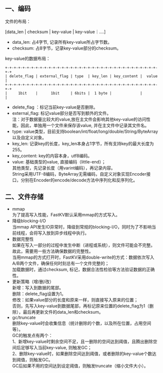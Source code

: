 ## 一、编码
文件的布局：

[data_len | checksum | key-value | key-value｜....]

- data_len: 占4字节, 记录所有key-value所占字节数。
- checksum: 占8字节，记录key-value部分的checksum。

key-value的数据布局：

```
+-+-+-+-+-+-+-+-+-+-+-+-+-+-+-+-+-+-+-+-+-+-+-+-+-+-+-+-+-+-+-+-+-+-+-+-+
| delete_flag | external_flag | type  | key_len | key_content |  value  |
+-+-+-+-+-+-+-+-+-+-+-+-+-+-+-+-+-+-+-+-+-+-+-+-+-+-+-+-+-+-+-+-+-+-+-+-+
|     1bit    |      1bit     | 6bits |  1 byte |             |         |
```

- delete_flag ：标记当前key-value是否删除。
- external_flag: 标记value部分是否写到额外的文件。<br/>
                 注：对于数据量比较大的value,放在主文件会影响其他key-value的访问性能，因此，单独用一个文件来保存该value, 并在主文件中记录其文件名。
- type: value类型，目前支持boolean/int/float/long/double/String/ByteArray以及自定义对象。
- key_len: 记录key的长度，key_len本身占1字节，所有支持key的最大长度为255。
- key_content: key的内容本身，utf8编码。
- value: 基础类型的value, 直接编码（little-end）；<br/>
         其他类型，先记录长度（用varint编码），再记录内容。<br/>
         String采用UTF-8编码，ByteArray无需编码，自定义对象实现Encoder接口，分别在Encoder的encode/decode方法中序列化和反序列化。

## 二、文件存储
- mmap <br/>
  为了提高写入性能，FastKV默认采用mmap的方式写入。
- 降级blocking-I/O <br/>
  当mmap API发生IO异常时，降级到常规的blocking-I/O，同时为了不影响当前线程，会将写入放到异步线程中执行。<br/>
- 数据完整性 <br/>
  如果在写入一部分的过程中发生中断（进程或系统），则文件可能会不完整。<br/>
  故此，需要用一些方法确保数据的完整性。<br/>
  当用mmap的方式打开时，FastKV采用double-write的方式：数据依次写入A/B两个文件，确保任何时刻总有一个文件完整的；<br/>
  加载数据时，通过checksum, 标记，数据合法性检验等方法验证数据的正确性。<br/>
- 更新策略（增/删/改）<br/>
  新增：写入到数据的尾部。<br/>
  删除：delete_flag设置为1。<br/>
  修改：如果value部分的长度和原来一样，则直接写入原来的位置；<br/>
       否则，先写入key-value到数据尾部，再标记原来位置的delete_flag为1（删除），最后再更新文件的data_len和checksum。
- gc/truncate <br/>
  删除key-value时会收集信息（统计删除的个数，以及所在位置，占用空间等）。<br/>
  GC的触发点有两个：<br/>
  1、新增key-value时剩余空间不足，且一删除的空间达到阈值，且腾出删除空间后足够写入当前key-value, 则触发GC；<br/>
  2、删除key-value时，如果删除空间达到阈值，或者删除的key-value个数达到阈值，则触发GC。<br/>
  GC后如果不用的空间达到设定阈值，则触发truncate（缩小文件大小）。
